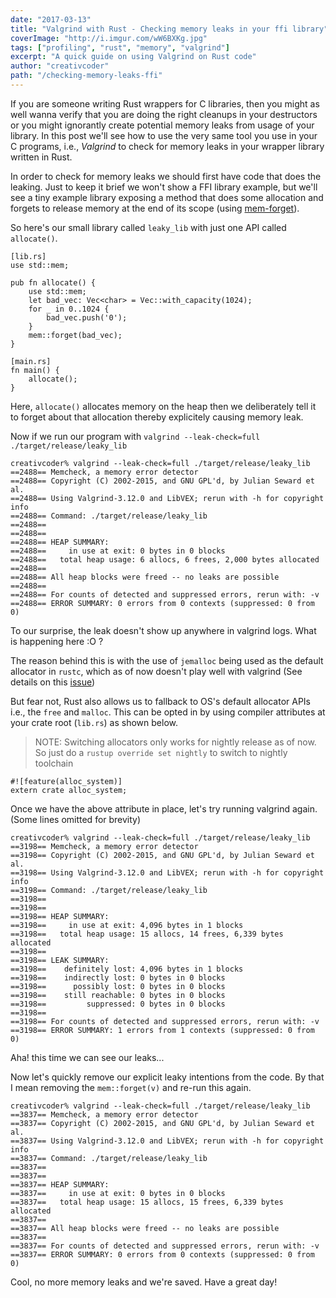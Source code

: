 ```yaml
---
date: "2017-03-13"
title: "Valgrind with Rust - Checking memory leaks in your ffi library"
coverImage: "http://i.imgur.com/wW6BXKg.jpg"
tags: ["profiling", "rust", "memory", "valgrind"]
excerpt: "A quick guide on using Valgrind on Rust code"
author: "creativcoder"
path: "/checking-memory-leaks-ffi"
---
```


If you are someone writing Rust wrappers for C libraries, then you might as well wanna verify that you are doing the right cleanups in your destructors or you might ignorantly create potential memory leaks from usage of your library. In this post we'll see how to use the very same tool you use in your C programs, i.e., _Valgrind_ to check for memory leaks in your wrapper library written in Rust.

In order to check for memory leaks we should first have code that does the leaking. Just to keep it brief we won't show a FFI library example, but we'll see a tiny example library exposing a method that does some allocation and forgets to release memory at the end of its scope (using [mem-forget](https://doc.rust-lang.org/std/mem/fn.forget.html)).

So here's our small library called `leaky_lib` with just one API called `allocate()`.

```
[lib.rs]
use std::mem;

pub fn allocate() {
    use std::mem;
    let bad_vec: Vec<char> = Vec::with_capacity(1024);
    for _ in 0..1024 {
        bad_vec.push('0');
    }
    mem::forget(bad_vec);
}

[main.rs]
fn main() {
    allocate();
}

```

Here, `allocate()` allocates memory on the heap then we deliberately tell it to forget about that allocation thereby explicitely causing memory leak.

Now if we run our program with `valgrind --leak-check=full ./target/release/leaky_lib`

```
creativcoder% valgrind --leak-check=full ./target/release/leaky_lib 
==2488== Memcheck, a memory error detector
==2488== Copyright (C) 2002-2015, and GNU GPL'd, by Julian Seward et al.
==2488== Using Valgrind-3.12.0 and LibVEX; rerun with -h for copyright info
==2488== Command: ./target/release/leaky_lib
==2488== 
==2488== 
==2488== HEAP SUMMARY:
==2488==     in use at exit: 0 bytes in 0 blocks
==2488==   total heap usage: 6 allocs, 6 frees, 2,000 bytes allocated
==2488== 
==2488== All heap blocks were freed -- no leaks are possible
==2488== 
==2488== For counts of detected and suppressed errors, rerun with: -v
==2488== ERROR SUMMARY: 0 errors from 0 contexts (suppressed: 0 from 0)

```

To our surprise, the leak doesn't show up anywhere in valgrind logs. What is happening here :O ?

The reason behind this is with the use of `jemalloc` being used as the default allocator in `rustc`, which as of now doesn't play well with valgrind (See details on this [issue](https://github.com/rust-lang/rust/issues/28224))

But fear not, Rust also allows us to fallback to OS's default allocator APIs i.e., the `free` and `malloc`. This can be opted in by using compiler attributes at your crate root (`lib.rs`) as shown below. 
> NOTE: Switching allocators only works for nightly release as of now. So just do a `rustup override set nightly` to switch to nightly toolchain

```
#![feature(alloc_system)]
extern crate alloc_system;
```

Once we have the above attribute in place, let's try running valgrind again.
(Some lines omitted for brevity)

```
creativcoder% valgrind --leak-check=full ./target/release/leaky_lib
==3198== Memcheck, a memory error detector
==3198== Copyright (C) 2002-2015, and GNU GPL'd, by Julian Seward et al.
==3198== Using Valgrind-3.12.0 and LibVEX; rerun with -h for copyright info
==3198== Command: ./target/release/leaky_lib
==3198== 
==3198== 
==3198== HEAP SUMMARY:
==3198==     in use at exit: 4,096 bytes in 1 blocks
==3198==   total heap usage: 15 allocs, 14 frees, 6,339 bytes allocated
==3198== 
==3198== LEAK SUMMARY:
==3198==    definitely lost: 4,096 bytes in 1 blocks
==3198==    indirectly lost: 0 bytes in 0 blocks
==3198==      possibly lost: 0 bytes in 0 blocks
==3198==    still reachable: 0 bytes in 0 blocks
==3198==         suppressed: 0 bytes in 0 blocks
==3198== 
==3198== For counts of detected and suppressed errors, rerun with: -v
==3198== ERROR SUMMARY: 1 errors from 1 contexts (suppressed: 0 from 0)

```

Aha! this time we can see our leaks...

Now let's quickly remove our explicit leaky intentions from the code. By that I mean removing the `mem::forget(v)` and re-run this again.

```
creativcoder% valgrind --leak-check=full ./target/release/leaky_lib
==3837== Memcheck, a memory error detector
==3837== Copyright (C) 2002-2015, and GNU GPL'd, by Julian Seward et al.
==3837== Using Valgrind-3.12.0 and LibVEX; rerun with -h for copyright info
==3837== Command: ./target/release/leaky_lib
==3837== 
==3837== 
==3837== HEAP SUMMARY:
==3837==     in use at exit: 0 bytes in 0 blocks
==3837==   total heap usage: 15 allocs, 15 frees, 6,339 bytes allocated
==3837== 
==3837== All heap blocks were freed -- no leaks are possible
==3837== 
==3837== For counts of detected and suppressed errors, rerun with: -v
==3837== ERROR SUMMARY: 0 errors from 0 contexts (suppressed: 0 from 0)
```

Cool, no more memory leaks and we're saved.
Have a great day!
